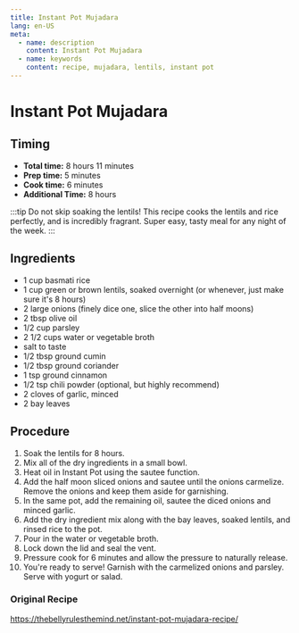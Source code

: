 ```yaml
---
title: Instant Pot Mujadara
lang: en-US
meta:
  - name: description
    content: Instant Pot Mujadara
  - name: keywords
    content: recipe, mujadara, lentils, instant pot
---
```


# Instant Pot Mujadara

## Timing
* **Total time:** 8 hours 11 minutes
* **Prep time:** 5 minutes
* **Cook time:** 6 minutes
* **Additional Time:** 8 hours

:::tip
Do not skip soaking the lentils! This recipe cooks the lentils and rice perfectly, and is incredibly fragrant. Super easy, tasty meal for any night of the week.
:::

## Ingredients
* 1 cup basmati rice
* 1 cup green or brown lentils, soaked overnight (or whenever, just make sure it's 8 hours)
* 2 large onions (finely dice one, slice the other into half moons)
* 2 tbsp olive oil
* 1/2 cup parsley
* 2 1/2 cups water or vegetable broth
* salt to taste
* 1/2 tbsp ground cumin
* 1/2 tbsp ground coriander
* 1 tsp ground cinnamon
* 1/2 tsp chili powder (optional, but highly recommend)
* 2 cloves of garlic, minced
* 2 bay leaves

## Procedure
1. Soak the lentils for 8 hours.
2. Mix all of the dry ingredients in a small bowl.
3. Heat oil in Instant Pot using the sautee function.
4. Add the half moon sliced onions and sautee until the onions carmelize. Remove the onions and keep them aside for garnishing.
5. In the same pot, add the remaining oil, sautee the diced onions and minced garlic.
6. Add the dry ingredient mix along with the bay leaves, soaked lentils, and rinsed rice to the pot.
7. Pour in the water or vegetable broth.
8. Lock down the lid and seal the vent.
9. Pressure cook for 6 minutes and allow the pressure to naturally release.
10. You're ready to serve! Garnish with the carmelized onions and parsley. Serve with yogurt or salad.


### Original Recipe 
https://thebellyrulesthemind.net/instant-pot-mujadara-recipe/